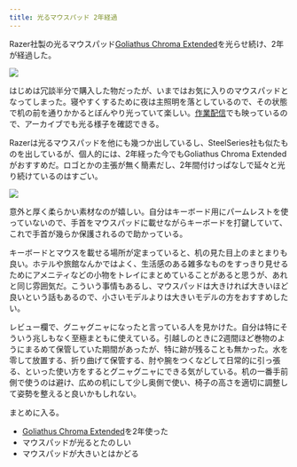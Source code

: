 ```yaml
---
title: 光るマウスパッド 2年経過
---
```

Razer社製の光るマウスパッド[Goliathus Chroma Extended](https://www.amazon.co.jp/dp/B07JJ4RG2T)を光らせ続け、2年が経過した。

![](https://lh3.googleusercontent.com/docs/AG8NV2bSi6c0iFVVyet1_3C8eY_gOtzxlzq5qtguJjqNIJ6rwLhWK_GmNJxx9iUufxGuZGxjmd7Fdnvdj7RLD4chjan8zA7aTSb3n9Hze-Qiy1RdLzJ3dWHB54xFRJ6MY_nfDAfXzOEpqdrbpnscFAz22K9MBs4xmhh5Izh6QxDG2bbY4wRvXzX2OIuxGmZTOL6caJTO509QBZBJUFFHke1jZkioEUQLuVqo-GehiI_8Om6L5EY072AEGgi3VLrwkpne5xCS08uojREI_WrDF1CZ_QFae3ns3Qp5-Ryto_wLC9rUJkCToqZtqXYbozBWxMHchZXxXfRlASeXpIM_i53GYg3cOz4tiY_KOrTamQNS-tdyA_B5Ips8gScBNjR5_28TQT2tlABYju3v7tAPVOKJ_k8yzjlI4Z4UX7HGeMaX1lL9NBGidxURAt3NzUu7GSxO1gDIiAjqWeXILScaVK01PPCIiVABUT08lvhwV9GfVssrHywgKz0QnP78JEGWk4d60YZz1FKLLaJSSkHAvYrI48xuYSKxhH5YMyHkKe3iFRRPMc_73AZT5xBEGEGJGksxsXAW007V9F_BjKTxZxHTtH3T6ti98XPWAOfCa43pLMkOaDXvBkiOzMeUM9c64xSKdDiLDF869CO9atQkM6ExUFgOVhPPJ4H3U0FfY0AYxjXrQ0y90lKZhUL-I9IOZfRGdEbQTfriBN-WkEI5m38TdRTbhN2ZqhSlonpf_YH32ZZPXDYP9d84j1nVjOG_nyPkWPQH00uEfUaQC5lzxNLxZmChvucTa7rh-u4--W4VrjQJDmv8W0m-IcCDDmsLGf2tFj-crHhtSsz46-g_Wclh56qEXMnDc16635YDpvpR6LldV2jQxub0bWZ573oJTqbx6ccDKzpbhb2l14sZQIJhcxHFivF0ygxA7hEIuruD82yrSpd33UeAUnYY9oThyheWIfj6uL02Qsbi8hC2BBByf1sBuGO8w8wrEhjjl8yhguA7KQzukRBQ9qjr8p7yXGwFaE3Hqf5Ra_sPl8VmbcUddhMFbvtyOlFWkMoja6b--JA6r72uOB4tfEXZXNvPsk2Gy2kzfJHhzC3C8isBix_kjGLGq7j4raxYM0es95y8qQON6iWVjAX0SgboOy-TQ0kx95-a1u-vA95TXHtqhjgAT6yPLskVwxCdqNEof-7CStUsIKfrTiIlkdTbcRRt2rf6Z1e4K2za0bkRQk1XBjt0y-yn0BbO3dhdAfenJtE8mE-JOtUZ)

はじめは冗談半分で購入した物だったが、いまではお気に入りのマウスパッドとなってしまった。寝やすくするために夜は主照明を落としているので、その状態で机の前を通りかかるとぼんやり光っていて楽しい。[作業配信](https://www.youtube.com/c/r7kamura)でも映っているので、アーカイブでも光る様子を確認できる。

Razerは光るマウスパッドを他にも幾つか出しているし、SteelSeries社も似たものを出しているが、個人的には、2年経った今でもGoliathus Chroma Extendedがおすすめだ。ロゴとかの主張が無く簡素だし、2年間付けっぱなしで延々と光り続けているのはすごい。

![](https://lh3.googleusercontent.com/docs/AG8NV2Y41rsC-d9lBrwDxJMgnt6mRfjasbp759bCVvN6ooLz3DHnl5pG87pbLTqJSGjhbDu0rwzLKGwgsw2GXc91x-HRyMlJskjtIkwswmKwVLuGOKJbEBHG8TVNgb1TRUjlTzJrIgI7aWnd7LylDUPcXBNwPlvsEcpzX9jlcOh3GtY2ayUSK70OpHCIefvkO0sGc9q0WLbcyanAEirNcyX4aRiJl_ivb3DseddEJfy3fa9MJwB9e-VEAr8nXGJ03rZ_Xa6wR2H36JuHQ-Yj3ijOs78z-dxhc4IOYHmV1gYTFmX1fhjiFf1jlYAyOPIm-HttW-xtLd_HbJGS68gyfAU9vOKpvvie8jiOiUEonr9XJptihvF_a6K30luJ1G7nWH2rWGArwS74sthkX6zsu3qnmYt6Cka3EMakNCgPWyk1GbkvsYf42nkTpAS9AFnt7NYbsyCEyEvBVRlG4oez0s1uoFLMHD0i9AbB82tlhvZEBDa827kQoIOnM-9uWY2iA5i4aM_Dyv_BQ6VItLh0BjG-OBeidvAJMGb2lOxtwFOXq4mqN4ix2DPb5Y64K06Smril0bKaXTj9ID0NZibzclIzkZYcQZwDpJCUZmREnZUOclBY5aa9WsDKved4QGZ2-zocPCSK-su7JesZu153UASNGY5DiufRp0ZiV0fgUsJICnLt4O6QXJI2hW1iQZwT9NPyHGomIA8lNXSkcyilVNrnrv4jFlm6W_B6_nM9IG3Uylvx4mQnAXWxwB3PTWo2v1SYeC24-iVqE9HxePT8VlpLg0RcX9c13dRYDvHd2-1tJ-9XOhKS6cJy8abiOxw358Rxtxsc4jMBTD9C2kZFnUaUzUWP552VKJC36po2gtr3z0Cyt7cQl53q2oULjo7J9ty3hlEpNizTXfjyQi3s-KyohE8e9j-ikWOxzGitV3Mj2ly8vZzPzXLtAxbhe_gbirV2G6Tx-yJtjm6F-5y5SFt_jwH1uUnqhAJDAwNBElBDEjfNS32onbcndZsbzOoHnzdbeUCDdZbLzmarY-MnVCroSR3d06-hNoPQBm5o-6HefNTWZPkDQkeSHLOGvI-f_ylXcBd4fVqN5o7H9pPrbMHaF5Ugp5YVcL8Yh-w-ebpP5jgVPrVkvAvHgRA_VZ07VUdvXOb--reZGMTPT6Rr5De1NlHRMRn4F0runGqOBEMAyhfpynpVrheQVNSQ5oODE_mzAYa6VPaFXXodg8Hqj8PF86EoEegYAyIgfHgBFFWf5bMAJSnR)

意外と厚く柔らかい素材なのが嬉しい。自分はキーボード用にパームレストを使っていないので、手首をマウスパッドに載せながらキーボードを打鍵していて、これで手首が幾らか保護されるので助かっている。

キーボードとマウスを載せる場所が定まっていると、机の見た目上のまとまりも良い。ホテルや旅館なんかではよく、生活感のある雑多なものをすっきり見せるためにアメニティなどの小物をトレイにまとめていることがあると思うが、あれと同じ雰囲気だ。こういう事情もあるし、マウスパッドは大きければ大きいほど良いという話もあるので、小さいモデルよりは大きいモデルの方をおすすめしたい。

レビュー欄で、グニャグニャになったと言っている人を見かけた。自分は特にそういう兆しもなく至極まともに使えている。引越しのときに2週間ほど巻物のようにまるめて保管していた期間があったが、特に跡が残ることも無かった。水を零して放置する、折り曲げて保管する、肘や腕をつくなどして日常的に引っ張る、といった使い方をするとグニャグニャにできる気がしている。机の一番手前側で使うのは避け、広めの机にして少し奥側で使い、椅子の高さを適切に調整して姿勢を整えると良いかもしれない。

まとめに入る。

*   [Goliathus Chroma Extended](https://www.amazon.co.jp/dp/B07JJ4RG2T)を2年使った
*   マウスパッドが光るとたのしい
*   マウスパッドが大きいとはかどる
